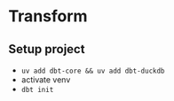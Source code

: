 # Transform

## Setup project

- `uv add dbt-core && uv add dbt-duckdb`
- activate venv
- `dbt init`
